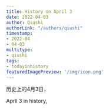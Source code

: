 ```yaml
---
title: History on April 3
date: 2022-04-03
author: Qiushi 
authorLink: "/authors/qiushi"
timestamp: 
- 2022-04
- 04-03
multitype: 
- qiushi
tags: 
- todayinhistory
featuredImagePreview: '/img/icon.png'
---
```









历史上的4月3日，

April 3 in history, 

<!--more-->

